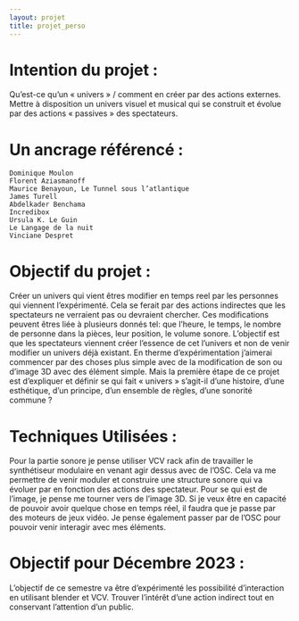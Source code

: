```yaml
---
layout: projet
title: projet_perso
---
```


# Intention du projet :
Qu’est-ce qu’un « univers » / comment en créer par des actions externes.
Mettre à disposition un univers visuel et musical qui se construit et évolue par des actions « passives » des spectateurs.


# Un ancrage référencé :

	Dominique Moulon
	Florent Aziasmanoff
	Maurice Benayoun, Le Tunnel sous l’atlantique
	James Turell
	Abdelkader Benchama
	Incredibox
    Ursula K. Le Guin
    Le Langage de la nuit
    Vinciane Despret


# Objectif du projet :

Créer un univers qui vient êtres modifier en temps reel par les personnes qui viennent l’expérimenté. Cela se ferait par des actions indirectes que les spectateurs ne verraient pas ou devraient chercher. Ces modifications peuvent êtres liée à plusieurs donnés tel: que l’heure, le temps, le nombre de personne dans la pièces, leur position, le volume sonore. L’objectif est que les spectateurs viennent créer l’essence de cet l’univers et non de venir modifier un univers déjà existant.
En therme d’expérimentation j’aimerai commencer par des choses plus simple avec de la modification de son ou d’image 3D avec des élément simple.
Mais la première étape de ce projet est d’expliquer et définir se qui fait « univers » s’agit-il d’une histoire, d’une esthétique, d’un principe, d’un ensemble de règles, d’une sonorité commune ?

# Techniques Utilisées :

Pour la partie sonore je pense utiliser VCV rack afin de travailler le synthétiseur modulaire en venant agir dessus avec de l’OSC. Cela va me permettre de venir moduler et construire une structure sonore qui va évoluer par en fonction des actions des spectateur.
Pour se qui est de l’image, je pense me tourner vers de l’image 3D. Si je veux être en capacité de pouvoir avoir quelque chose en temps réel, il faudra que je passe par des moteurs de jeux vidéo.
Je pense également passer par de l’OSC pour pouvoir venir interagir avec mes éléments. 

# Objectif pour Décembre 2023 :

L’objectif de ce semestre va être d’expérimenté les possibilité d’interaction en utilisant blender et VCV. Trouver l’intérêt d’une action indirect tout en conservant l’attention d’un public.